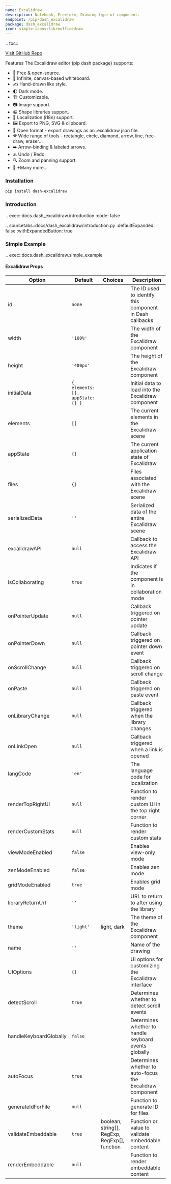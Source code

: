 ```yaml
---
name: Excalidraw
description: Notebook, Freeform, Drawing type of component.
endpoint: /pip/dash_excalidraw
package: dash_excalidraw
icon: simple-icons:libreofficedraw
---
```


.. toc::

[Visit GitHub Repo](https://github.com/pip-install-python/dash_excalidraw)

Features
The Excalidraw editor (pip dash package) supports:

- 💯 Free & open-source.
- 🎨 Infinite, canvas-based whiteboard.
- ✍️ Hand-drawn like style.
- 🌓 Dark mode.
- 🏗️ Customizable.
- 📷 Image support.
- 😀 Shape libraries support.
- 👅 Localization (i18n) support.
- 🖼️ Export to PNG, SVG & clipboard.
- 💾 Open format - export drawings as an .excalidraw json file.
- ⚒️ Wide range of tools - rectangle, circle, diamond, arrow, line, free-draw, eraser...
- ➡️ Arrow-binding & labeled arrows.
- 🔙 Undo / Redo.
- 🔍 Zoom and panning support.
- 🚀 +Many more...

### Installation

```bash
pip install dash-excalidraw
```

### Introduction

.. exec::docs.dash_excalidraw.introduction
    :code: false

.. sourcetabs::docs/dash_excalidraw/introduction.py
    :defaultExpanded: false
    :withExpandedButton: true

### Simple Example

.. exec::docs.dash_excalidraw.simple_example

#### Excalidraw Props

| Option                 | Default                          | Choices                                       | Description                                               |
|------------------------|----------------------------------|-----------------------------------------------|-----------------------------------------------------------|
| id                     | `none`                           |                                               | The ID used to identify this component in Dash callbacks  |
| width                  | `'100%'`                         |                                               | The width of the Excalidraw component                     |
| height                 | `'400px'`                        |                                               | The height of the Excalidraw component                    |
| initialData            | `{ elements: [], appState: {} }` |                                               | Initial data to load into the Excalidraw component        |
| elements               | `[]`                             |                                               | The current elements in the Excalidraw scene              |
| appState               | `{}`                             |                                               | The current application state of Excalidraw               |
| files                  | `{}`                             |                                               | Files associated with the Excalidraw scene                |
| serializedData         | `''`                             |                                               | Serialized data of the entire Excalidraw scene            |
| excalidrawAPI          | `null`                           |                                               | Callback to access the Excalidraw API                     |
| isCollaborating        | `true`                           |                                               | Indicates if the component is in collaboration mode       |
| onPointerUpdate        | `null`                           |                                               | Callback triggered on pointer update                      |
| onPointerDown          | `null`                           |                                               | Callback triggered on pointer down event                  |
| onScrollChange         | `null`                           |                                               | Callback triggered on scroll change                       |
| onPaste                | `null`                           |                                               | Callback triggered on paste event                         |
| onLibraryChange        | `null`                           |                                               | Callback triggered when the library changes               |
| onLinkOpen             | `null`                           |                                               | Callback triggered when a link is opened                  |
| langCode               | `'en'`                           |                                               | The language code for localization                        |
| renderTopRightUI       | `null`                           |                                               | Function to render custom UI in the top right corner      |
| renderCustomStats      | `null`                           |                                               | Function to render custom stats                           |
| viewModeEnabled        | `false`                          |                                               | Enables view-only mode                                    |
| zenModeEnabled         | `false`                          |                                               | Enables zen mode                                          |
| gridModeEnabled        | `true`                           |                                               | Enables grid mode                                         |
| libraryReturnUrl       | `''`                             |                                               | URL to return to after using the library                  |
| theme                  | `'light'`                        | light, dark                                   | The theme of the Excalidraw component                     |
| name                   | `''`                             |                                               | Name of the drawing                                       |
| UIOptions              | `{}`                             |                                               | UI options for customizing the Excalidraw interface       |
| detectScroll           | `true`                           |                                               | Determines whether to detect scroll events                |
| handleKeyboardGlobally | `false`                          |                                               | Determines whether to handle keyboard events globally     |
| autoFocus              | `true`                           |                                               | Determines whether to auto-focus the Excalidraw component |
| generateIdForFile      | `null`                           |                                               | Function to generate ID for files                         |
| validateEmbeddable     | `true`                           | boolean, string[], RegExp, RegExp[], function | Function or value to validate embeddable content          |
| renderEmbeddable       | `null`                           |                                               | Function to render embeddable content                     |
